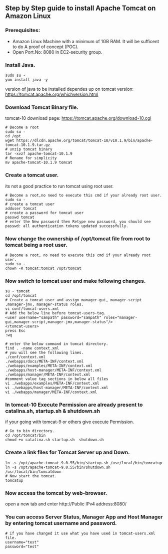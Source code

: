 ## Step by Step guide to install Apache Tomcat on Amazon Linux ##
### Prerequisites:
* Amazon Linux Machine with a minimum of 1GB RAM. It will be sufficent to do A proof of concept (POC).
* Open Port.No: 8080 in EC2-security group.
### Install Java.
```
sudo su - 
yum install java -y

```
version of java to be installed dependes up on tomcat version: https://tomcat.apache.org/whichversion.html
### Download Tomcat Binary file.
tomcat-10 download page: https://tomcat.apache.org/download-10.cgi
```
# Become a root
sudo su -
cd /opt
wget https://dlcdn.apache.org/tomcat/tomcat-10/v10.1.9/bin/apache-tomcat-10.1.9.tar.gz
# unzip tomcat binary
tar -xvzf apache-tomcat-10.1.9 
# Rename for simplicity 
mv apache-tomcat-10.1.9 tomcat
```
### Create a tomcat user.
its not a good practice to run tomcat using root user.
```
# Become a root,no need to execute this cmd if your already root user.
sudo su -
# create a tomcat user
adduser tomcat
# create a password for tomcat user
passwd tomcat 
# enter the New password then Retype new password, you should see passwd: all authentication tokens updated successfully.
```
### Now change the ownership of /opt/tomcat file from root to tomcat being a root user.
```
# Become a root, no need to execute this cmd if your already root user.
sudo su - 
chown -R tomcat:tomcat /opt/tomcat
```
### Now switch to tomcat user and make following changes.
```
su - tomcat
cd /opt/tomcat
# Create a tomcat user and assign manager-gui, manager-script ,manager-jmx, manager-status roles.
vi conf/tomcat-users.xml
# Add the below line before tomcat-users-tag.
<user username="sampath" password="sampath" roles="manager-gui,manager-script,manager-jmx,manager-status"/>
</tomcat-users>
press Esc
:wq 

# enter the below command in tomcat directory.
find . -name context.xml
# you will see the following lines.
./conf/context.xml
./webapps/docs/META-INF/context.xml
./webapps/examples/META-INF/context.xml
./webapps/host-manager/META-INF/context.xml
./webapps/manager/META-INF/context.xml
#comment value tag sections in below all files
vi ./webapps/examples/META-INF/context.xml
vi ./webapps/host-manager/META-INF/context.xml
vi ./webapps/manager/META-INF/context.xml
```

### In tomcat-10 Execute Permission are already present to catalina.sh, startup.sh & shutdown.sh
if your going with tomcat-9 or others give execute Permission.
```
# Go to bin directory.
cd /opt/tomcat/bin
chmod +x catalina.sh startup.sh  shutdown.sh
```
### Create a link files for Tomcat Server up and Down.
```
ln -s /opt/apache-tomcat-9.0.55/bin/startup.sh /usr/local/bin/tomcatup
ln -s /opt/apache-tomcat-9.0.55/bin/shutdown.sh /usr/local/bin/tomcatdown
# Now start the tomcat. 
tomcatup
```
### Now access the tomcat by web-browser.
open a new tab and enter
http://Public IPv4 address:8080/


### You can access Server Status, Manager App and Host Manager by entering tomcat username and password.
```
# if you have changed it use what you have used in tomcat-users.xml file.
username="test" 
password="test"

```
